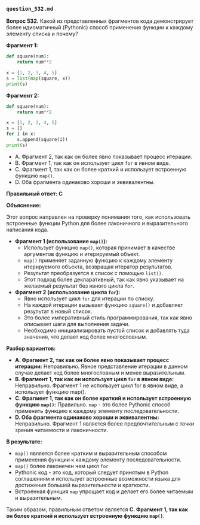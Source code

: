 ### `question_532.md`

**Вопрос 532.** Какой из представленных фрагментов кода демонстрирует более идиоматичный (Pythonic) способ применения функции к каждому элементу списка и почему?

**Фрагмент 1:**

```python
def square(num):
    return num**2

x = [1, 2, 3, 4, 5]
s = list(map(square, x))
print(s)
```

**Фрагмент 2:**

```python
def square(num):
    return num**2

x = [1, 2, 3, 4, 5]
s = []
for i in x:
    s.append(square(i))
print(s)
```

-   A. Фрагмент 2, так как он более явно показывает процесс итерации.
-   B. Фрагмент 1, так как он использует цикл `for` в явном виде.
-   C. Фрагмент 1, так как он более краткий и использует встроенную функцию `map()`.
-   D. Оба фрагмента одинаково хороши и эквивалентны.

**Правильный ответ: C**

**Объяснение:**

Этот вопрос направлен на проверку понимания того, как использовать встроенные функции Python для более лаконичного и выразительного написания кода.

*   **Фрагмент 1 (использование `map()`):**
    *   Использует функцию `map()`, которая принимает в качестве аргументов функцию и итерируемый объект.
    *   `map()` применяет заданную функцию к каждому элементу итерируемого объекта, возвращая итератор результатов.
    *   Результат преобразуется в список с помощью `list()`.
    *  Этот подход более декларативный, так как явно указывает на желаемый результат без явного цикла `for`.
*   **Фрагмент 2 (использование цикла `for`):**
    *   Явно использует цикл `for` для итерации по списку.
    *  На каждой итерации вызывает функцию `square()` и добавляет результат в новый список.
    *   Это более императивный стиль программирования, так как явно описывает шаги для выполнения задачи.
    *  Необходимо инициализировать пустой список и добавлять туда значения, что делает код более многословным.

**Разбор вариантов:**
*   **A. Фрагмент 2, так как он более явно показывает процесс итерации:** Неправильно. Явное представление итерации в данном случае делает код более многословным и менее выразительным.
*   **B. Фрагмент 1, так как он использует цикл `for` в явном виде:** Неправильно. Фрагмент 1 не использует цикл for в явном виде, а использует функцию map().
*   **C. Фрагмент 1, так как он более краткий и использует встроенную функцию `map()`:** Правильно. `map` - это более Pythonic способ применить функцию к каждому элементу последовательности.
*   **D. Оба фрагмента одинаково хороши и эквивалентны:** Неправильно. Фрагмент 1 является более предпочтительным с точки зрения читаемости и лаконичности.

**В результате:**
*  `map()` является более кратким и выразительным способом применения функции к каждому элементу последовательности.
*  `map()` более лаконичен чем цикл `for`
*   Pythonic код - это код, который следует принятым в Python соглашениям и использует встроенные возможности языка для достижения большей выразительности и краткости.
*  Встроенная функция `map` упрощает код и делает его более читаемым и выразительным.

Таким образом, правильным ответом является **C. Фрагмент 1, так как он более краткий и использует встроенную функцию `map()`**.
